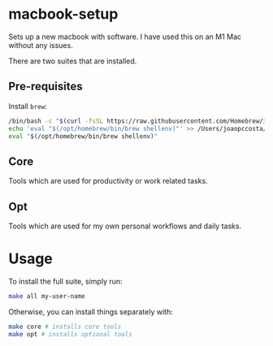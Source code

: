 # macbook-setup

Sets up a new macbook with software. I have used this on an M1 Mac without any issues.

There are two suites that are installed. 

## Pre-requisites

Install `brew`:

```bash
/bin/bash -c "$(curl -fsSL https://raw.githubusercontent.com/Homebrew/install/HEAD/install.sh)"
echo 'eval "$(/opt/homebrew/bin/brew shellenv)"' >> /Users/joaopccosta/.zprofile
eval "$(/opt/homebrew/bin/brew shellenv)"
```

## Core

Tools which are used for productivity or work related tasks.

## Opt

Tools which are used for my own personal workflows and daily tasks.

# Usage

To install the full suite, simply run:

```zsh
make all my-user-name
```

Otherwise, you can install things separately with:

```zsh
make core # installs core tools
make opt # installs optional tools
```
